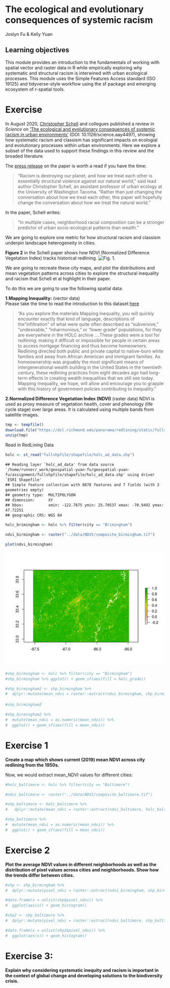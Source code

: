 The ecological and evolutionary consequences of systemic racism
================
Joslyn Fu & Kelly Yuan

## Learning objectives

This module provides an introduction to the fundamentals of working with
spatial vector and raster data in R while empirically exploring why
systematic and structural racism is interwined with urban ecological
processes. This module uses the Simple Features Access standard (ISO
19125) and tidyverse-style workflow using the sf package and emerging
ecosystem of r-spatial tools.

# Exercise

In August 2020, [Christopher
Schell](http://directory.tacoma.uw.edu/employee/cjschell) and collegues
published a review in *Science* on [‘The ecological and evolutionary
consequences of systemic racism in urban
environments’](https://science.sciencemag.org/content/early/2020/08/12/science.aay4497)
(DOI: 10.1126/science.aay4497), showing how systematic racism and
classism has significant impacts on ecologial and evolutionary processes
within urban environments. Here we explore a subset of the data used to
support these findings in this review and the broaded literature.

The [press
release](https://www.washington.edu/news/2020/08/13/systemic-racism-has-consequences-for-all-life-in-cities/)
on the paper is worth a read if you have the time:

> “Racism is destroying our planet, and how we treat each other is
> essentially structural violence against our natural world,” said lead
> author Christopher Schell, an assistant professor of urban ecology at
> the University of Washington Tacoma. “Rather than just changing the
> conversation about how we treat each other, this paper will hopefully
> change the conversation about how we treat the natural world.”

In the paper, Schell writes:

> “In multiple cases, neighborhood racial composition can be a stronger
> predictor of urban socio-ecological patterns than wealth.”

We are going to explore one metric for how structural racism and
classism underpin landscape heterogeneity in cities.

**Figure 2** in the Schell paper shows how NDVI (Normalized Difference
Vegetation Index) tracks historical redlining. ![Fig.
1.](figures/fig2.png)

We are going to recreate these city maps, and plot the distributions and
mean vegetation patterns across cities to explore the structural
inequality and racism that Schell et al highlight in their paper.

To do this we are going to use the following spatial data:

**1.Mapping Inequality:** (vector data)  
Please take the time to read the introduction to this dataset
[here](https://dsl.richmond.edu/panorama/redlining/#loc=3/41.245/-105.469&text=intro)

> “As you explore the materials Mapping Inequality, you will quickly
> encounter exactly that kind of language, descriptions of
> the”infiltration" of what were quite often described as
> “subversive,” “undesirable,” “inharmonious,” or “lower grade”
> populations, for they are everywhere in the HOLC archive ….These
> grades were a tool for redlining: making it difficult or impossible
> for people in certain areas to access mortgage financing and thus
> become homeowners. Redlining directed both public and private capital
> to native-born white families and away from African American and
> immigrant families. As homeownership was arguably the most significant
> means of intergenerational wealth building in the United States in the
> twentieth century, these redlining practices from eight decades ago
> had long-term effects in creating wealth inequalities that we still
> see today. Mapping Inequality, we hope, will allow and encourage you
> to grapple with this history of government policies contributing to
> inequality."

**2.Normalized Difference Vegetation Index (NDVI)** (raster data) NDVI
is used as proxy measure of vegetation health, cover and phenology (life
cycle stage) over large areas. It is calculated using multiple bands
from satellite images.

``` r
tmp <- tempfile()
download.file("https://dsl.richmond.edu/panorama/redlining/static/fullshpfile.zip", tmp)
unzip(tmp)
```

Read in RedLining Data

``` r
holc <- st_read("fullshpfile/shapefile/holc_ad_data.shp")
```

    ## Reading layer `holc_ad_data' from data source `/home/runner/_work/geospatial-yuan-fu/geospatial-yuan-fu/assignment/fullshpfile/shapefile/holc_ad_data.shp' using driver `ESRI Shapefile'
    ## Simple feature collection with 8878 features and 7 fields (with 3 geometries empty)
    ## geometry type:  MULTIPOLYGON
    ## dimension:      XY
    ## bbox:           xmin: -122.7675 ymin: 25.70537 xmax: -70.9492 ymax: 47.72251
    ## geographic CRS: WGS 84

``` r
holc_brimingham <- holc %>% filter(city == "Brimingham")
```

``` r
ndvi_birmingham <- raster("../data/NDVI/composite_birmingham.tif")
```

``` r
plot(ndvi_birmingham)
```

![](spatial-assignment_files/figure-gfm/unnamed-chunk-5-1.png)<!-- -->

``` r
#shp_birmingham <- holc %>% filter(city == "Birmingham")
#shp_birmingham %>% ggplot() + geom_sf(aes(fill = holc_grade))
```

``` r
#shp_birmingham2 <- shp_birmingham %>% 
#  dplyr::mutate(mean_ndvi = raster::extract(ndvi_birmingham, shp_birmingham, fun = mean))

#shp_birmingham2
```

``` r
#shp_birmingham2 %>% 
#  mutate(mean_ndvi = as.numeric(mean_ndvi)) %>%
#  ggplot() + geom_sf(aes(fill = mean_ndvi))
```

# Exercise 1

**Create a map which shows current (2019) mean NDVI across city
redlining from the 1950s.**

Now, we would extract mean\_NDVI values for different cities:

``` r
#holc_baltimore <- holc %>% filter(city == "Baltimore")
```

``` r
#ndvi_baltimore <- raster("../data/NDVI/composite_baltimore.tif")
```

``` r
#shp_baltimore <- holc_baltimore %>% 
#   dplyr::mutate(mean_ndvi = raster::extract(ndvi_baltimore, holc_baltimore, fun = mean))
```

``` r
#shp_baltimore %>% 
#  mutate(mean_ndvi = as.numeric(mean_ndvi)) %>%
#  ggplot() + geom_sf(aes(fill = mean_ndvi))
```

# Exercise 2

**Plot the average NDVI values in different neighborhoods as well as the
distribution of pixel values across cities and neighborhoods. Show how
the trends differ between cities.**

``` r
#shp <- shp_birmingham %>%
#  dplyr::mutate(pixel_ndvi = raster::extract(ndvi_birmingham, shp_birmingham))
```

``` r
#data.frame(x = unlist(shp$pixel_ndvi)) %>% 
#  ggplot(aes(x)) + geom_histogram()
```

``` r
#shp2 <- shp_baltimore %>%
#  dplyr::mutate(pixel_ndvi = raster::extract(ndvi_baltimore, shp_baltimore))
```

``` r
#data.frame(x = unlist(shp2$pixel_ndvi)) %>% 
#  ggplot(aes(x)) + geom_histogram()
```

# Exercise 3:

**Explain why considering systematic inequity and racism is important in
the context of global change and developing solutions to the
biodiversity crisis.**
